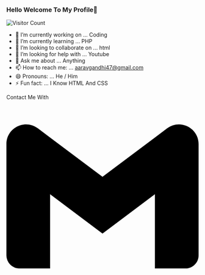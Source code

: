 ### Hello Welcome To My Profile👋

![Visitor Count](https://profile-counter.glitch.me/{aaravg9}/count.svg)

- 🔭 I’m currently working on ... Coding
- 🌱 I’m currently learning ... PHP
- 👯 I’m looking to collaborate on ... html
- 🤔 I’m looking for help with ... Youtube
- 💬 Ask me about ... Anything
- 📫 How to reach me: ... aaravgandhi47@gmail.com
- 😄 Pronouns: ... He / Him
- ⚡ Fun fact: ... I Know HTML And CSS

Contact Me With
<svg role="img" viewBox="0 0 24 24" xmlns="http://www.w3.org/2000/svg"><title>Gmail</title><path d="M24 5.457v13.909c0 .904-.732 1.636-1.636 1.636h-3.819V11.73L12 16.64l-6.545-4.91v9.273H1.636A1.636 1.636 0 0 1 0 19.366V5.457c0-2.023 2.309-3.178 3.927-1.964L5.455 4.64 12 9.548l6.545-4.91 1.528-1.145C21.69 2.28 24 3.434 24 5.457z"/></svg>
